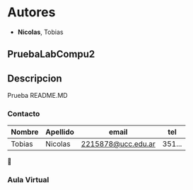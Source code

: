 
# Autores
- **Nicolas**, Tobias

## PruebaLabCompu2

## Descripcion
Prueba README.MD

### Contacto
| Nombre | Apellido | email              | tel    |
|--------|----------|--------------------|--------|
| Tobias |  Nicolas | 2215878@ucc.edu.ar | 351... |

:rocket:

### Aula Virtual
[Aula Virtual]: (https://presencial.ucc.edu.ar/course/view.php?id=9253)